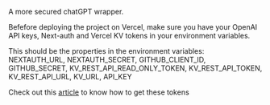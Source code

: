 A more secured chatGPT wrapper.

Befefore deploying the project on Vercel, make sure you have your OpenAI API keys, Next-auth and Vercel KV tokens in your environment variables.

This should be the properties in the environment variables: NEXTAUTH_URL, NEXTAUTH_SECRET, GITHUB_CLIENT_ID, GITHUB_SECRET, KV_REST_API_READ_ONLY_TOKEN, KV_REST_API_TOKEN, KV_REST_API_URL, KV_URL, API_KEY

Check out this [article](https://www.freecodecamp.org/news/how-to-secure-a-nextjs-ai-application-deployed-on-vercel/) to know how to get these tokens
